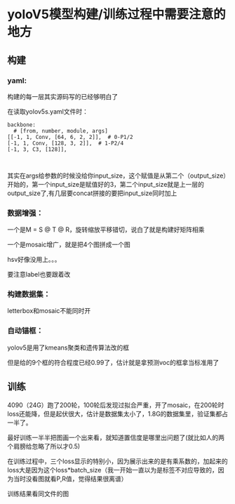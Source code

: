 # yoloV5模型构建/训练过程中需要注意的地方

## 构建

### yaml:

构建的每一层其实源码写的已经够明白了

在读取yolov5s.yaml文件时：

```
backbone:
  # [from, number, module, args]
[[-1, 1, Conv, [64, 6, 2, 2]],  # 0-P1/2
[-1, 1, Conv, [128, 3, 2]],  # 1-P2/4
[-1, 3, C3, [128]],



```

其实在args给参数的时候没给你input_size，这个赋值是从第二个（output_size）开始的，第一个input_size是赋值好的3，第二个input_size就是上一层的output_size了,有几层要concat拼接的要把input_size同时加上

### 数据增强：

一个是M = S @ T @ R，旋转缩放平移错切，说白了就是构建好矩阵相乘

一个是mosaic增广，就是把4个图拼成一个图

hsv好像没用上。。。

要注意label也要跟着改

### 构建数据集：

letterbox和mosaic不能同时开

### 自动锚框：

yolov5是用了kmeans聚类和遗传算法改的框

但是给的9个框的符合程度已经0.99了，估计就是拿预测voc的框拿当标准用了


## 训练

4090（24G）跑了200轮，100轮后发现过拟合严重，开了mosaic，在200轮时loss还能降，但是起伏很大，估计是数据集太小了，1.8G的数据集里，验证集都占一半了。

最好训练一半半把图画一个出来看，就知道置信度是哪里出问题了(就比如人的两个肩膀给忽略了所以才0.5)

在训练过程中，三个loss显示的特别小，因为展示出来的是有乘系数的，加起来的loss大是因为这个loss*batch_size（我一开始一直以为是标签不对应导致的，因为当时没看图就看P,R值，觉得结果很离谱）

训练结果看同文件的图
